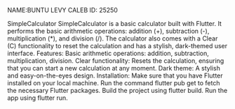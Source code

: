 NAME:BUNTU LEVY CALEB
ID: 25250


SimpleCalculator
SimpleCalculator is a basic calculator built with Flutter. It performs the basic arithmetic operations: addition (+), subtraction (-), multiplication (*), and division (/).
The calculator also comes with a Clear (C) functionality to reset the calculation and has a stylish, dark-themed user interface.
Features:
Basic arithmetic operations: addition, subtraction, multiplication, division.
Clear functionality: Resets the calculation, ensuring that you can start a new calculation at any moment.
Dark theme: A stylish and easy-on-the-eyes design.
Installation:
Make sure that you have Flutter installed on your local machine.
Run the command flutter pub get to fetch the necessary Flutter packages.
Build the project using flutter build.
Run the app using flutter run.
